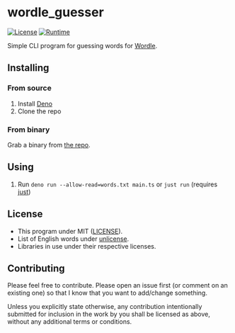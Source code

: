 # wordle_guesser

[![License](https://img.shields.io/badge/License-MIT-green)](LICENSE)
[![Runtime](https://img.shields.io/badge/runtime-Deno-orange)](https://deno.land/)

Simple CLI program for guessing words for
[Wordle](https://en.wikipedia.org/wiki/Wordle).

## Installing

### From source

1. Install [Deno](https://deno.land)
1. Clone the repo

### From binary

Grab a binary from [the repo](https://github.com/Celeo/wordle_guesser).

## Using

1. Run `deno run --allow-read=words.txt main.ts` or `just run` (requires
   [just](https://github.com/casey/just))

## License

- This program under MIT ([LICENSE](LICENSE)).
- List of English words under
  [unlicense](https://github.com/dwyl/english-words).
- Libraries in use under their respective licenses.

## Contributing

Please feel free to contribute. Please open an issue first (or comment on an
existing one) so that I know that you want to add/change something.

Unless you explicitly state otherwise, any contribution intentionally submitted
for inclusion in the work by you shall be licensed as above, without any
additional terms or conditions.
